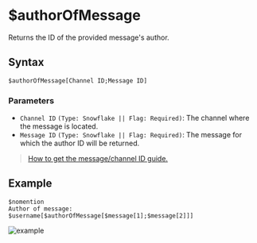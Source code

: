 # $authorOfMessage
Returns the ID of the provided message's author.

## Syntax
```
$authorOfMessage[Channel ID;Message ID]
```

### Parameters
- `Channel ID` `(Type: Snowflake || Flag: Required)`: The channel where the message is located.
- `Message ID` `(Type: Snowflake || Flag: Required)`: The message for which the author ID will be returned.

>  [How to get the message/channel ID guide.](https://support.discord.com/hc/en-us/articles/206346498-Where-can-I-find-my-User-Server-Message-ID-)

## Example
```
$nomention
Author of message: $username[$authorOfMessage[$message[1];$message[2]]]
```
![example](https://user-images.githubusercontent.com/113303649/209977869-72e418ce-9666-447e-b2c8-d9942d0735b7.png)
